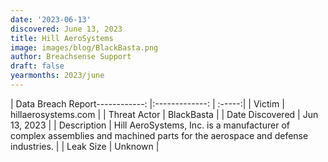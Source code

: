 ```yaml
---
date: '2023-06-13'
discovered: June 13, 2023
title: Hill AeroSystems
image: images/blog/BlackBasta.png
author: Breachsense Support
draft: false
yearmonths: 2023/june
---
```


| Data Breach Report------------:     |:-------------:    | :-----:|
| Victim      | hillaerosystems.com      | 
| Threat Actor      | BlackBasta      | 
| Date Discovered      | Jun 13, 2023      | 
| Description      | Hill AeroSystems, Inc. is a manufacturer of complex assemblies and machined parts for the aerospace and defense industries.      | 
| Leak Size      | Unknown      | 

